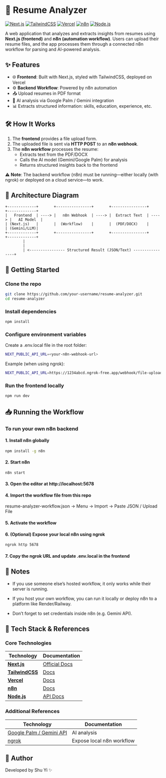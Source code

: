 # 📄 Resume Analyzer

[![Next.js](https://img.shields.io/badge/Next.js-14.x-black?logo=next.js)](https://nextjs.org)
[![TailwindCSS](https://img.shields.io/badge/TailwindCSS-v3-blue?logo=tailwind-css)](https://tailwindcss.com)
[![Vercel](https://img.shields.io/badge/Vercel-Deploy-black?logo=vercel)](https://vercel.com)
[![n8n](https://img.shields.io/badge/n8n-1.x-orange?logo=n8n)](https://n8n.io)
[![Node.js](https://img.shields.io/badge/Node.js-20-green?logo=node.js)](https://nodejs.org)

A web application that analyzes and extracts insights from resumes using **Next.js (frontend)** and **n8n (automation workflow)**.
Users can upload their resume files, and the app processes them through a connected n8n workflow for parsing and AI-powered analysis.

## ✨ Features

- 🌐 **Frontend**: Built with Next.js, styled with TailwindCSS, deployed on Vercel
- ⚙️ **Backend Workflow**: Powered by n8n automation
- 📤 Upload resumes in PDF format
- 🧠 AI analysis via Google Palm / Gemini integration
- 📊 Extracts structured information: skills, education, experience, etc.

## 🛠️ How It Works

1. The **frontend** provides a file upload form.
2. The uploaded file is sent via **HTTP POST** to an **n8n webhook**.
3. The **n8n workflow** processes the resume:
   - Extracts text from the PDF/DOCX
   - Calls the AI model (Gemini/Google Palm) for analysis
   - Returns structured insights back to the frontend

⚠️ **Note**: The backend workflow (n8n) must be running—either locally (with ngrok) or deployed on a cloud service—to work.

## 📐 Architecture Diagram

```text
+-------------+       +----------------+       +----------------+       +-------------+
|   Frontend  | ----> |   n8n Webhook  | ----> |  Extract Text  | ----> |   AI Model  |
| (Next.js)   |       |  (Workflow)    |       |  (PDF/DOCX)    |       | (Gemini/LLM)|
+-------------+       +----------------+       +----------------+       +-------------+
        |
        |
        | <---------------- Structured Result (JSON/Text) ----------------+

```

## 🚀 Getting Started

### Clone the repo

```bash
git clone https://github.com/your-username/resume-analyzer.git
cd resume-analyzer
```

### Install dependencies

```bash
npm install
```

### Configure environment variables

Create a .env.local file in the root folder:

```bash
NEXT_PUBLIC_API_URL=<your-n8n-webhook-url>
```

Example (when using ngrok):

```bash
NEXT_PUBLIC_API_URL=https://1234abcd.ngrok-free.app/webhook/file-upload
```

### Run the frontend locally

```bash
npm run dev
```

## 📥 Running the Workflow

### To run your own n8n backend

#### 1. Install n8n globally

```bash
npm install -g n8n
```

#### 2. Start n8n

```bash
n8n start
```

#### 3. Open the editor at http://localhost:5678

#### 4. Import the workflow file from this repo

resume-analyzer-workflow.json → Menu → Import → Paste JSON / Upload File

#### 5. Activate the workflow

#### 6. (Optional) Expose your local n8n using ngrok

```bash
ngrok http 5678
```

#### 7. Copy the ngrok URL and update .env.local in the frontend

## 🔑 Notes

- If you use someone else’s hosted workflow, it only works while their server is running.

- If you host your own workflow, you can run it locally or deploy n8n to a platform like Render/Railway.

- Don’t forget to set credentials inside n8n (e.g. Gemini API).

## 📌 Tech Stack & References

### Core Technologies

| Technology | Documentation |
|------------|---------------|
| [**Next.js**](https://nextjs.org) | [Official Docs](https://nextjs.org/docs) |
| [**TailwindCSS**](https://tailwindcss.com) | [Docs](https://tailwindcss.com/docs) |
| [**Vercel**](https://vercel.com) | [Docs](https://vercel.com/docs) |
| [**n8n**](https://n8n.io) | [Docs](https://docs.n8n.io/) |
| [**Node.js**](https://nodejs.org) | [API Docs](https://nodejs.org/en/docs/) |

### Additional References

| Technology | Documentation |
|------------|---------------|
| [Google Palm / Gemini API](https://developers.google.com) | AI analysis |
| [ngrok](https://ngrok.com) | Expose local n8n workflow |

## 👤 Author

Developed by Shu Yi ✨
